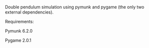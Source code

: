 Double pendulum simulation using pymunk and pygame (the only two external dependencies).


Requirements:

Pymunk 6.2.0

Pygame 2.0.1